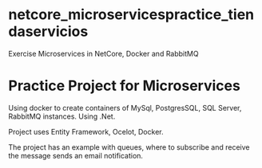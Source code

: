 # netcore_microservicespractice_tiendaservicios
Exercise Microservices in NetCore, Docker and RabbitMQ

# Practice Project for Microservices

Using docker to create containers of MySql, PostgresSQL, SQL Server, RabbitMQ instances. 
Using .Net. 


Project uses Entity Framework, Ocelot, Docker.


The project has an example with queues, where to subscribe and receive the message sends an email notification.
